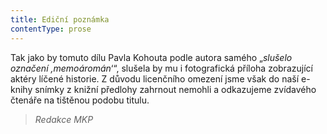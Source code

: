 ```yaml
---
title: Ediční poznámka
contentType: prose
---
```


<section>

Tak jako by tomuto dílu Pavla Kohouta podle autora samého „_slušelo označení ,memoáromán_‘“, slušela by mu i fotografická příloha zobrazující aktéry líčené historie. Z důvodu licenčního omezení jsme však do naší e-knihy snímky z knižní předlohy zahrnout nemohli a odkazujeme zvídavého čtenáře na tištěnou podobu titulu.

> _Redakce MKP_

</section>
